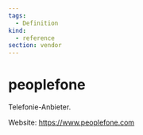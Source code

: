 ```yaml
---
tags:
  - Definition
kind:
  - reference
section: vendor
---
```


# peoplefone

Telefonie-Anbieter.

Website: <https://www.peoplefone.com>
